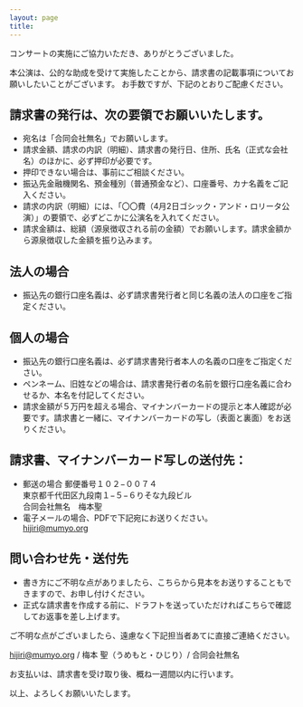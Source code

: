 ```yaml
---
layout: page
title:
---
```


コンサートの実施にご協力いただき、ありがとうございました。

本公演は、公的な助成を受けて実施したことから、請求書の記載事項についてお願いしたいことがございます。
お手数ですが、下記のとおりご配慮ください。

## 請求書の発行は、次の要領でお願いいたします。
* 宛名は「合同会社無名」でお願いします。
* 請求金額、請求の内訳（明細）、請求書の発行日、住所、氏名（正式な会社名）のほかに、必ず押印が必要です。
* 押印できない場合は、事前にご相談ください。
* 振込先金融機関名、預金種別（普通預金など）、口座番号、カナ名義をご記入ください。
* 請求の内訳（明細）には、「〇〇費（4月2日ゴシック・アンド・ロリータ公演）」の要領で、必ずどこかに公演名を入れてください。
* 請求金額は、総額（源泉徴収される前の金額）でお願いします。請求金額から源泉徴収した金額を振り込みます。

## 法人の場合
* 振込先の銀行口座名義は、必ず請求書発行者と同じ名義の法人の口座をご指定ください。

## 個人の場合
* 振込先の銀行口座名義は、必ず請求書発行者本人の名義の口座をご指定ください。
* ペンネーム、旧姓などの場合は、請求書発行者の名前を銀行口座名義に合わせるか、本名を付記してください。
* 請求金額が５万円を超える場合、マイナンバーカードの提示と本人確認が必要です。請求書と一緒に、マイナンバーカードの写し（表面と裏面）をお送りください。

## 請求書、マイナンバーカード写しの送付先：
* 郵送の場合 
  郵便番号１０２−００７４ <BR />
  東京都千代田区九段南１−５−６りそな九段ビル <BR />
  合同会社無名　梅本聖 
* 電子メールの場合、PDFで下記宛にお送りください。 <BR />
  hijiri@mumyo.org

## 問い合わせ先・送付先
* 書き方にご不明な点がありましたら、こちらから見本をお送りすることもできますので、お申し付けください。
* 正式な請求書を作成する前に、ドラフトを送っていただければこちらで確認してお返事を差し上げます。

ご不明な点がございましたら、遠慮なく下記担当者あてに直接ご連絡ください。

hijiri@mumyo.org / 梅本 聖（うめもと・ひじり）/ 合同会社無名

お支払いは、請求書を受け取り後、概ね一週間以内に行います。

以上、よろしくお願いいたします。
